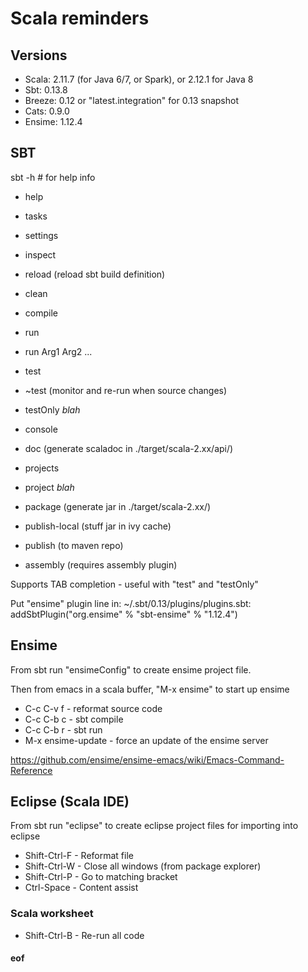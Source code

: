 # Scala reminders

## Versions

* Scala: 2.11.7 (for Java 6/7, or Spark), or 2.12.1 for Java 8
* Sbt: 0.13.8
* Breeze: 0.12 or "latest.integration" for 0.13 snapshot
* Cats: 0.9.0
* Ensime: 1.12.4

## SBT

sbt -h # for help info

* help
* tasks
* settings
* inspect
* reload (reload sbt build definition)

* clean
* compile
* run
* run Arg1 Arg2 ...
* test
* ~test (monitor and re-run when source changes)
* testOnly *blah*
* console
* doc (generate scaladoc in ./target/scala-2.xx/api/)

* projects
* project *blah*
* package (generate jar in ./target/scala-2.xx/)
* publish-local (stuff jar in ivy cache)
* publish (to maven repo)
* assembly (requires assembly plugin)

Supports TAB completion - useful with "test" and "testOnly"

Put "ensime" plugin line in: ~/.sbt/0.13/plugins/plugins.sbt: addSbtPlugin("org.ensime" % "sbt-ensime" % "1.12.4")

## Ensime

From sbt run "ensimeConfig" to create ensime project file.

Then from emacs in a scala buffer, "M-x ensime" to start up ensime

* C-c C-v f - reformat source code
* C-c C-b c - sbt compile
* C-c C-b r - sbt run
* M-x ensime-update - force an update of the ensime server

https://github.com/ensime/ensime-emacs/wiki/Emacs-Command-Reference


## Eclipse (Scala IDE)

From sbt run "eclipse" to create eclipse project files for importing into eclipse

* Shift-Ctrl-F - Reformat file
* Shift-Ctrl-W - Close all windows (from package explorer)
* Shift-Ctrl-P - Go to matching bracket
* Ctrl-Space - Content assist


### Scala worksheet

* Shift-Ctrl-B - Re-run all code



#### eof



